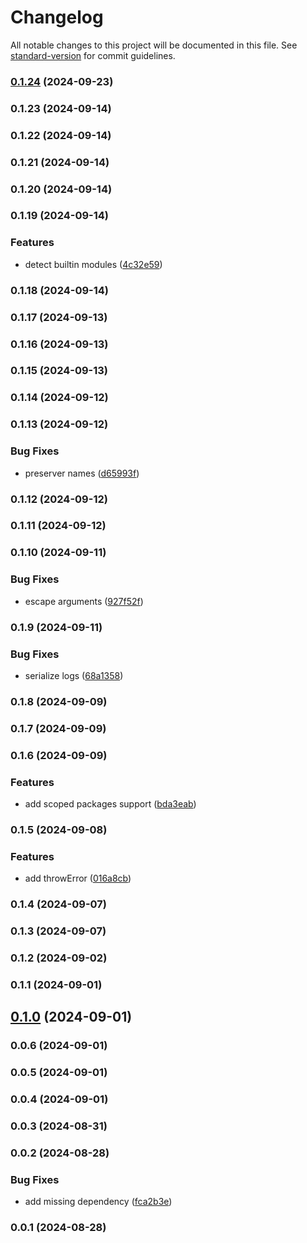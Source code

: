 # Changelog

All notable changes to this project will be documented in this file. See [standard-version](https://github.com/conventional-changelog/standard-version) for commit guidelines.

### [0.1.24](https://github.com/Kikobeats/isolated-function/compare/v0.1.23...v0.1.24) (2024-09-23)

### 0.1.23 (2024-09-14)

### 0.1.22 (2024-09-14)

### 0.1.21 (2024-09-14)

### 0.1.20 (2024-09-14)

### 0.1.19 (2024-09-14)


### Features

* detect builtin modules ([4c32e59](https://github.com/Kikobeats/isolated-function/commit/4c32e59c4acbb84aa119c482bbfaf57dc1a0c615))

### 0.1.18 (2024-09-14)

### 0.1.17 (2024-09-13)

### 0.1.16 (2024-09-13)

### 0.1.15 (2024-09-13)

### 0.1.14 (2024-09-12)

### 0.1.13 (2024-09-12)


### Bug Fixes

* preserver names ([d65993f](https://github.com/Kikobeats/isolated-function/commit/d65993f91a186e62a211cc8903f112d3849f8cbe))

### 0.1.12 (2024-09-12)

### 0.1.11 (2024-09-12)

### 0.1.10 (2024-09-11)


### Bug Fixes

* escape arguments ([927f52f](https://github.com/Kikobeats/isolated-function/commit/927f52fe326092c36ca2c06d105339acad35a7c5))

### 0.1.9 (2024-09-11)


### Bug Fixes

* serialize logs ([68a1358](https://github.com/Kikobeats/isolated-function/commit/68a135809c43db224120019f0e0b0074c6f8bda6))

### 0.1.8 (2024-09-09)

### 0.1.7 (2024-09-09)

### 0.1.6 (2024-09-09)


### Features

* add scoped packages support ([bda3eab](https://github.com/Kikobeats/isolated-function/commit/bda3eab471956152933e1094dff8795a4587f6ee))

### 0.1.5 (2024-09-08)


### Features

* add throwError ([016a8cb](https://github.com/Kikobeats/isolated-function/commit/016a8cbe7ab3d0b3fd91e0595b9ad205f6ecf720))

### 0.1.4 (2024-09-07)

### 0.1.3 (2024-09-07)

### 0.1.2 (2024-09-02)

### 0.1.1 (2024-09-01)

## [0.1.0](https://github.com/Kikobeats/isolated-function/compare/v0.0.6...v0.1.0) (2024-09-01)

### 0.0.6 (2024-09-01)

### 0.0.5 (2024-09-01)

### 0.0.4 (2024-09-01)

### 0.0.3 (2024-08-31)

### 0.0.2 (2024-08-28)


### Bug Fixes

* add missing dependency ([fca2b3e](https://github.com/Kikobeats/isolated-function/commit/fca2b3e926167594bcc6ad158b08d0fa5f5f9c0d))

### 0.0.1 (2024-08-28)
